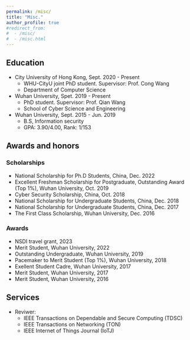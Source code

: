 ```yaml
---
permalink: /misc/
title: "Misc."
author_profile: true
#redirect_from:
#  - /misc/
#  - /misc.html
---
```

## Education 
- City University of Hong Kong, Sept. 2020 - Present
  - WHU-CityU joint PhD student. Supervisor: Prof. Cong Wang
  - Department of Computer Science
- Wuhan University, Spet. 2019 - Present
  - PhD student. Supervisor: Prof. Qian Wang
  - School of Cyber Science and Engineering
- Wuhan University, Sept. 2015 - Jun. 2019
  - B.S, Information security
  - GPA: 3.90/4.00, Rank: 1/153

## Awards and honors
### Scholarships
* National Scholarship for Ph.D Students, China, Dec. 2022
* Excellent Freshman Scholarship for Postgraduate, Outstanding Award (Top 1%), Wuhan University, Oct. 2019
* Cyber Security Scholarship, China, Oct. 2018
* National Scholarship for Undergraduate Students, China, Dec. 2018
* National Scholarship for Undergraduate Students, China, Dec. 2017
* The First Class Scholarship, Wuhan University, Dec. 2016


### Awards
* NSDI travel grant, 2023
* Merit Student, Wuhan University, 2022
* Outstanding Undergraduate, Wuhan University, 2019
* Pacemaker to Merit Student (Top 1%), Wuhan University, 2018
* Exellent Student Cadre, Wuhan University, 2017
* Merit Student, Wuhan University, 2017
* Merit Student, Wuhan University, 2016


## Services
- Reviwer:
  - IEEE Transactions on Dependable and Secure Computing (TDSC)
  - IEEE Transactions on Networking (TON)
  - IEEE Internet of Things Journal (IoTJ)

